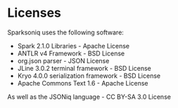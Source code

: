 # Licenses

Sparksoniq uses the following software:

- Spark 2.1.0 Libraries - Apache License
- ANTLR v4 Framework - BSD License
- org.json parser - JSON License
- JLine 3.0.2 terminal framework - BSD License
- Kryo 4.0.0 serialization framework - BSD License
- Apache Commons Text 1.6 - Apache License

As well as the JSONiq language - CC BY-SA 3.0 License
